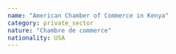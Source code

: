 ```yaml
---
name: "American Chamber of Commerce in Kenya"
category: private_sector
nature: "Chambre de commerce"
nationality: USA
---
```

    